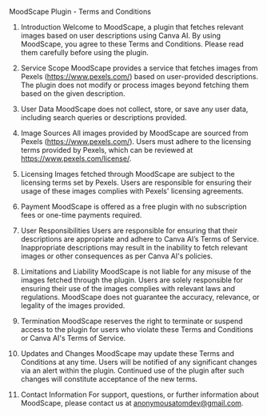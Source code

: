 MoodScape Plugin - Terms and Conditions

1. Introduction
Welcome to MoodScape, a plugin that fetches relevant images based on user descriptions using Canva AI. By using MoodScape, you agree to these Terms and Conditions. Please read them carefully before using the plugin.

2. Service Scope
MoodScape provides a service that fetches images from Pexels (https://www.pexels.com/) based on user-provided descriptions. The plugin does not modify or process images beyond fetching them based on the given description.

3. User Data
MoodScape does not collect, store, or save any user data, including search queries or descriptions provided.

4. Image Sources
All images provided by MoodScape are sourced from Pexels (https://www.pexels.com/). Users must adhere to the licensing terms provided by Pexels, which can be reviewed at https://www.pexels.com/license/.

5. Licensing
Images fetched through MoodScape are subject to the licensing terms set by Pexels. Users are responsible for ensuring their usage of these images complies with Pexels' licensing agreements.

6. Payment
MoodScape is offered as a free plugin with no subscription fees or one-time payments required.

7. User Responsibilities
Users are responsible for ensuring that their descriptions are appropriate and adhere to Canva AI’s Terms of Service. Inappropriate descriptions may result in the inability to fetch relevant images or other consequences as per Canva AI's policies.

8. Limitations and Liability
MoodScape is not liable for any misuse of the images fetched through the plugin. Users are solely responsible for ensuring their use of the images complies with relevant laws and regulations. MoodScape does not guarantee the accuracy, relevance, or legality of the images provided.

9. Termination
MoodScape reserves the right to terminate or suspend access to the plugin for users who violate these Terms and Conditions or Canva AI's Terms of Service.

10. Updates and Changes
MoodScape may update these Terms and Conditions at any time. Users will be notified of any significant changes via an alert within the plugin. Continued use of the plugin after such changes will constitute acceptance of the new terms.

11. Contact Information
For support, questions, or further information about MoodScape, please contact us at anonymousatomdev@gmail.com.